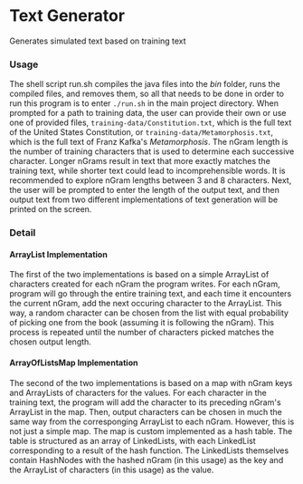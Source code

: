 # Text Generator
Generates simulated text based on training text

### Usage

The shell script run.sh compiles the java files into the *bin* folder, runs the compiled files, and removes them, so all that needs to be done in order to run this program is to enter `./run.sh` in the main project directory. When prompted for a path to training data, the user can provide their own or use one of provided files, `training-data/Constitution.txt`, which is the full text of the United States Constitution, or `training-data/Metamorphosis.txt`, which is the full text of Franz Kafka's *Metamorphosis*. The nGram length is the number of training characters that is used to determine each successive character. Longer nGrams result in text that more exactly matches the training text, while shorter text could lead to incomprehensible words. It is recommended to explore nGram lengths between 3 and 8 characters. Next, the user will be prompted to enter the length of the output text, and then output text from two different implementations of text generation will be printed on the screen.

### Detail

#### ArrayList Implementation

The first of the two implementations is based on a simple ArrayList of characters created for each nGram the program writes. For each nGram, program will go through the entire training text, and each time it encounters the current nGram, add the next occuring character to the ArrayList. This way, a random character can be chosen from the list with equal probability of picking one from the book (assuming it is following the nGram). This process is repeated until the number of characters picked matches the chosen output length.

#### ArrayOfListsMap Implementation

The second of the two implementations is based on a map with nGram keys and ArrayLists of characters for the values. For each character in the training text, the program will add the character to its preceding nGram's ArrayList in the map. Then, output characters can be chosen in much the same way from the corresponging ArrayList to each nGram. However, this is not just a simple map. The map is custom implemented as a hash table. The table is structured as an array of LinkedLists, with each LinkedList corresponding to a result of the hash function. The LinkedLists themselves contain HashNodes with the hashed nGram (in this usage) as the key and the ArrayList of characters (in this usage) as the value.
